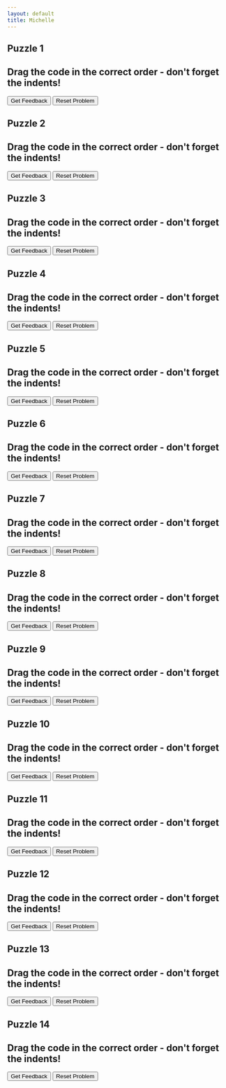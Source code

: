 ```yaml
---
layout: default
title: Michelle
---
```


## Puzzle 1
## Drag the code in the correct order - don't forget the indents!

<div id="puzzlepart2no1-sortableTrash" class="sortable-code"></div> 
<div id="puzzlepart2no1-sortable" class="sortable-code"></div> 
<div style="clear:both;"></div> 
<p> 
    <input id="puzzlepart2no1-feedbackLink" value="Get Feedback" type="button" /> 
    <input id="puzzlepart2no1-newInstanceLink" value="Reset Problem" type="button" /> 
</p> 
<script type="text/javascript"> 
(function(){
  var initial = "for x in range(1,13):\n" +
    "    for y in range(1,13):\n" +
    "        print (x*y)\n" +
    "        print()";
  var parsonsPuzzle = new ParsonsWidget({
    "sortableId": "puzzlepart2no1-sortable",
    "max_wrong_lines": 10,
    "grader": ParsonsWidget._graders.LineBasedGrader,
    "exec_limit": 2500,
    "can_indent": true,
    "x_indent": 50,
    "lang": "en",
    "show_feedback": true,
    "trashId": "puzzlepart2no1-sortableTrash"
  });
  parsonsPuzzle.init(initial);
  parsonsPuzzle.shuffleLines();
  $("#puzzlepart2no1-newInstanceLink").click(function(event){ 
      event.preventDefault(); 
      parsonsPuzzle.shuffleLines(); 
  }); 
  $("#puzzlepart2no1-feedbackLink").click(function(event){ 
      event.preventDefault(); 
      parsonsPuzzle.getFeedback(); 
  }); 
})(); 
</script>

## Puzzle 2
## Drag the code in the correct order - don't forget the indents!

<div id="puzzlepart2no2-sortableTrash" class="sortable-code"></div> 
<div id="puzzlepart2no2-sortable" class="sortable-code"></div> 
<div style="clear:both;"></div> 
<p> 
    <input id="puzzlepart2no2-feedbackLink" value="Get Feedback" type="button" /> 
    <input id="puzzlepart2no2-newInstanceLink" value="Reset Problem" type="button" /> 
</p> 
<script type="text/javascript"> 
(function(){
  var initial = "loan=int(input(&quot;Enter Amount of Loan&gt; &quot;))\n" +
    "days=int(input(&quot;Enter Number of days &quot;))\n" +
    "print(&quot;Day   Amount&quot;)\n" +
    "for x in range(1,days+1):\n" +
    "    loan=loan*1.01\n" +
    "    print(x,&quot;\t&quot;,loan)\n" +
    "    ";
  var parsonsPuzzle = new ParsonsWidget({
    "sortableId": "puzzlepart2no2-sortable",
    "max_wrong_lines": 10,
    "grader": ParsonsWidget._graders.LineBasedGrader,
    "exec_limit": 2500,
    "can_indent": true,
    "x_indent": 50,
    "lang": "en",
    "show_feedback": true,
    "trashId": "puzzlepart2no2-sortableTrash"
  });
  parsonsPuzzle.init(initial);
  parsonsPuzzle.shuffleLines();
  $("#puzzlepart2no2-newInstanceLink").click(function(event){ 
      event.preventDefault(); 
      parsonsPuzzle.shuffleLines(); 
  }); 
  $("#puzzlepart2no2-feedbackLink").click(function(event){ 
      event.preventDefault(); 
      parsonsPuzzle.getFeedback(); 
  }); 
})(); 
</script>

## Puzzle 3
## Drag the code in the correct order - don't forget the indents!

<div id="puzzlepart2no3-sortableTrash" class="sortable-code"></div> 
<div id="puzzlepart2no3-sortable" class="sortable-code"></div> 
<div style="clear:both;"></div> 
<p> 
    <input id="puzzlepart2no3-feedbackLink" value="Get Feedback" type="button" /> 
    <input id="puzzlepart2no3-newInstanceLink" value="Reset Problem" type="button" /> 
</p> 
<script type="text/javascript"> 
(function(){
  var initial = "while True:\n" +
    "    choice=int(input(&quot;Enter a value &quot;))\n" +
    "    for x in range(1,13):\n" +
    "        print(x, &quot;times &quot;,choice,&quot;=&quot;, x*choice)\n" +
    "        print()\n" +
    "    ";
  var parsonsPuzzle = new ParsonsWidget({
    "sortableId": "puzzlepart2no3-sortable",
    "max_wrong_lines": 10,
    "grader": ParsonsWidget._graders.LineBasedGrader,
    "exec_limit": 2500,
    "can_indent": true,
    "x_indent": 50,
    "lang": "en",
    "show_feedback": true,
    "trashId": "puzzlepart2no3-sortableTrash"
  });
  parsonsPuzzle.init(initial);
  parsonsPuzzle.shuffleLines();
  $("#puzzlepart2no3-newInstanceLink").click(function(event){ 
      event.preventDefault(); 
      parsonsPuzzle.shuffleLines(); 
  }); 
  $("#puzzlepart2no3-feedbackLink").click(function(event){ 
      event.preventDefault(); 
      parsonsPuzzle.getFeedback(); 
  }); 
})(); 
</script>

## Puzzle 4
## Drag the code in the correct order - don't forget the indents!

<div id="puzzlepart2no4-sortableTrash" class="sortable-code"></div> 
<div id="puzzlepart2no4-sortable" class="sortable-code"></div> 
<div style="clear:both;"></div> 
<p> 
    <input id="puzzlepart2no4-feedbackLink" value="Get Feedback" type="button" /> 
    <input id="puzzlepart2no4-newInstanceLink" value="Reset Problem" type="button" /> 
</p> 
<script type="text/javascript"> 
(function(){
  var initial = "def multiply():\n" +
    "    num1=int(input(&quot;Enter number 1? &quot;))\n" +
    "    num2=int(input(&quot;Enter number 2? &quot;))\n" +
    "    total=num1*num2\n" +
    "    print(num1,&quot;muliplied by&quot;,num2,&quot;=&quot;,total)\n" +
    "multiply()";
  var parsonsPuzzle = new ParsonsWidget({
    "sortableId": "puzzlepart2no4-sortable",
    "max_wrong_lines": 10,
    "grader": ParsonsWidget._graders.LineBasedGrader,
    "exec_limit": 2500,
    "can_indent": true,
    "x_indent": 50,
    "lang": "en",
    "show_feedback": true,
    "trashId": "puzzlepart2no4-sortableTrash"
  });
  parsonsPuzzle.init(initial);
  parsonsPuzzle.shuffleLines();
  $("#puzzlepart2no4-newInstanceLink").click(function(event){ 
      event.preventDefault(); 
      parsonsPuzzle.shuffleLines(); 
  }); 
  $("#puzzlepart2no4-feedbackLink").click(function(event){ 
      event.preventDefault(); 
      parsonsPuzzle.getFeedback(); 
  }); 
})(); 
</script>

## Puzzle 5
## Drag the code in the correct order - don't forget the indents!

<div id="puzzlepart2no5-sortableTrash" class="sortable-code"></div> 
<div id="puzzlepart2no5-sortable" class="sortable-code"></div> 
<div style="clear:both;"></div> 
<p> 
    <input id="puzzlepart2no5-feedbackLink" value="Get Feedback" type="button" /> 
    <input id="puzzlepart2no5-newInstanceLink" value="Reset Problem" type="button" /> 
</p> 
<script type="text/javascript"> 
(function(){
  var initial = "levels=[1,2,3,4,5,6,7,8,9,10]\n" +
    "if 4 in levels:\n" +
    "    print (&quot;this is in the list&quot;)\n" +
    "    \n" +
    "else:\n" +
    "    print(&quot;this is not in the list&quot;";
  var parsonsPuzzle = new ParsonsWidget({
    "sortableId": "puzzlepart2no5-sortable",
    "max_wrong_lines": 10,
    "grader": ParsonsWidget._graders.LineBasedGrader,
    "exec_limit": 2500,
    "can_indent": true,
    "x_indent": 50,
    "lang": "en",
    "show_feedback": true,
    "trashId": "puzzlepart2no5-sortableTrash"
  });
  parsonsPuzzle.init(initial);
  parsonsPuzzle.shuffleLines();
  $("#puzzlepart2no5-newInstanceLink").click(function(event){ 
      event.preventDefault(); 
      parsonsPuzzle.shuffleLines(); 
  }); 
  $("#puzzlepart2no5-feedbackLink").click(function(event){ 
      event.preventDefault(); 
      parsonsPuzzle.getFeedback(); 
  }); 
})(); 
</script>

## Puzzle 6
## Drag the code in the correct order - don't forget the indents!

<div id="puzzlepart2no6-sortableTrash" class="sortable-code"></div> 
<div id="puzzlepart2no6-sortable" class="sortable-code"></div> 
<div style="clear:both;"></div> 
<p> 
    <input id="puzzlepart2no6-feedbackLink" value="Get Feedback" type="button" /> 
    <input id="puzzlepart2no6-newInstanceLink" value="Reset Problem" type="button" /> 
</p> 
<script type="text/javascript"> 
(function(){
  var initial = "print(&quot;Joe&#039;s car park&quot;)\n" +
    "print(&quot;Please insert 8 for a ticket&quot;)\n" +
    "totalcash=0\n" +
    "while totalcash&lt;8:\n" +
    "    coins=int(input(&quot;Enter pound coins &quot;))\n" +
    "    totalcash=totalcash+coins\n" +
    "print (&quot;Thank you&quot;)";
  var parsonsPuzzle = new ParsonsWidget({
    "sortableId": "puzzlepart2no6-sortable",
    "max_wrong_lines": 10,
    "grader": ParsonsWidget._graders.LineBasedGrader,
    "exec_limit": 2500,
    "can_indent": true,
    "x_indent": 50,
    "lang": "en",
    "show_feedback": true,
    "trashId": "puzzlepart2no6-sortableTrash"
  });
  parsonsPuzzle.init(initial);
  parsonsPuzzle.shuffleLines();
  $("#puzzlepart2no6-newInstanceLink").click(function(event){ 
      event.preventDefault(); 
      parsonsPuzzle.shuffleLines(); 
  }); 
  $("#puzzlepart2no6-feedbackLink").click(function(event){ 
      event.preventDefault(); 
      parsonsPuzzle.getFeedback(); 
  }); 
})(); 
</script>

## Puzzle 7
## Drag the code in the correct order - don't forget the indents!

<div id="puzzlepart2no7-sortableTrash" class="sortable-code"></div> 
<div id="puzzlepart2no7-sortable" class="sortable-code"></div> 
<div style="clear:both;"></div> 
<p> 
    <input id="puzzlepart2no7-feedbackLink" value="Get Feedback" type="button" /> 
    <input id="puzzlepart2no7-newInstanceLink" value="Reset Problem" type="button" /> 
</p> 
<script type="text/javascript"> 
(function(){
  var initial = "reg=input(&quot;Enter the first 3 digits of your reg: &quot;)\n" +
    "while True:\n" +
    "    if (len(reg)==3):\n" +
    "        print(&quot;Thank you&quot;)\n" +
    "        break\n" +
    "        \n" +
    "    else:\n" +
    "        print(&quot;Please try again&quot;)\n" +
    "        reg=input(&quot;Enter the first 3 digits of your reg: &quot;)\n" +
    "        \n" +
    "        break\n" +
    " \n" +
    "  \n" +
    "timespent=int(input(&quot;How long did you park for? &quot;))\n" +
    "totalfee=timespent*1.50\n" +
    "print(&quot;You owe: &quot;,totalfee) &quot;)";
  var parsonsPuzzle = new ParsonsWidget({
    "sortableId": "puzzlepart2no7-sortable",
    "max_wrong_lines": 10,
    "grader": ParsonsWidget._graders.LineBasedGrader,
    "exec_limit": 2500,
    "can_indent": true,
    "x_indent": 50,
    "lang": "en",
    "show_feedback": true,
    "trashId": "puzzlepart2no7-sortableTrash"
  });
  parsonsPuzzle.init(initial);
  parsonsPuzzle.shuffleLines();
  $("#puzzlepart2no7-newInstanceLink").click(function(event){ 
      event.preventDefault(); 
      parsonsPuzzle.shuffleLines(); 
  }); 
  $("#puzzlepart2no7-feedbackLink").click(function(event){ 
      event.preventDefault(); 
      parsonsPuzzle.getFeedback(); 
  }); 
})(); 
</script>

## Puzzle 8
## Drag the code in the correct order - don't forget the indents!

<div id="puzzlepart2no8-sortableTrash" class="sortable-code"></div> 
<div id="puzzlepart2no8-sortable" class="sortable-code"></div> 
<div style="clear:both;"></div> 
<p> 
    <input id="puzzlepart2no8-feedbackLink" value="Get Feedback" type="button" /> 
    <input id="puzzlepart2no8-newInstanceLink" value="Reset Problem" type="button" /> 
</p> 
<script type="text/javascript"> 
(function(){
  var initial = "def output(name):\n" +
    "    return(&quot;The pupil is called &quot;+name)\n" +
    "print(output(&quot;David&quot;))\n" +
    "print(output(&quot;Katy&quot;))";
  var parsonsPuzzle = new ParsonsWidget({
    "sortableId": "puzzlepart2no8-sortable",
    "max_wrong_lines": 10,
    "grader": ParsonsWidget._graders.LineBasedGrader,
    "exec_limit": 2500,
    "can_indent": true,
    "x_indent": 50,
    "lang": "en",
    "show_feedback": true,
    "trashId": "puzzlepart2no8-sortableTrash"
  });
  parsonsPuzzle.init(initial);
  parsonsPuzzle.shuffleLines();
  $("#puzzlepart2no8-newInstanceLink").click(function(event){ 
      event.preventDefault(); 
      parsonsPuzzle.shuffleLines(); 
  }); 
  $("#puzzlepart2no8-feedbackLink").click(function(event){ 
      event.preventDefault(); 
      parsonsPuzzle.getFeedback(); 
  }); 
})(); 
</script>

## Puzzle 9
## Drag the code in the correct order - don't forget the indents!

<div id="puzzlepart2no9-sortableTrash" class="sortable-code"></div> 
<div id="puzzlepart2no9-sortable" class="sortable-code"></div> 
<div style="clear:both;"></div> 
<p> 
    <input id="puzzlepart2no9-feedbackLink" value="Get Feedback" type="button" /> 
    <input id="puzzlepart2no9-newInstanceLink" value="Reset Problem" type="button" /> 
</p> 
<script type="text/javascript"> 
(function(){
  var initial = "password = &quot;secret&quot;\n" +
    "encrypted = &#039; &#039; \n" +
    "key = 7\n" +
    "for each in password:\n" +
    "    newLetter = ord (each)+key\n" +
    "    encrypted +=chr(newLetter)\n" +
    "print (encrypted)";
  var parsonsPuzzle = new ParsonsWidget({
    "sortableId": "puzzlepart2no9-sortable",
    "max_wrong_lines": 10,
    "grader": ParsonsWidget._graders.LineBasedGrader,
    "exec_limit": 2500,
    "can_indent": true,
    "x_indent": 50,
    "lang": "en",
    "show_feedback": true,
    "trashId": "puzzlepart2no9-sortableTrash"
  });
  parsonsPuzzle.init(initial);
  parsonsPuzzle.shuffleLines();
  $("#puzzlepart2no9-newInstanceLink").click(function(event){ 
      event.preventDefault(); 
      parsonsPuzzle.shuffleLines(); 
  }); 
  $("#puzzlepart2no9-feedbackLink").click(function(event){ 
      event.preventDefault(); 
      parsonsPuzzle.getFeedback(); 
  }); 
})(); 
</script>

## Puzzle 10
## Drag the code in the correct order - don't forget the indents!

<div id="puzzlepart2no10-sortableTrash" class="sortable-code"></div> 
<div id="puzzlepart2no10-sortable" class="sortable-code"></div> 
<div style="clear:both;"></div> 
<p> 
    <input id="puzzlepart2no10-feedbackLink" value="Get Feedback" type="button" /> 
    <input id="puzzlepart2no10-newInstanceLink" value="Reset Problem" type="button" /> 
</p> 
<script type="text/javascript"> 
(function(){
  var initial = "for i in range (0,10,2):\n" +
    "    if i==6:\n" +
    "        break\n" +
    "    print (i)\n" +
    "while True:\n" +
    "    print(&quot;Hello World!&quot;)\n" +
    "    x = input(&quot;&gt;&gt;&gt; &quot;)\n" +
    "    if x==&quot;x&quot;:\n" +
    "        break\n" +
    "print(&quot;You have entered &#039;x&#039;!&quot;)";
  var parsonsPuzzle = new ParsonsWidget({
    "sortableId": "puzzlepart2no10-sortable",
    "max_wrong_lines": 10,
    "grader": ParsonsWidget._graders.LineBasedGrader,
    "exec_limit": 2500,
    "can_indent": true,
    "x_indent": 50,
    "lang": "en",
    "show_feedback": true,
    "trashId": "puzzlepart2no10-sortableTrash"
  });
  parsonsPuzzle.init(initial);
  parsonsPuzzle.shuffleLines();
  $("#puzzlepart2no10-newInstanceLink").click(function(event){ 
      event.preventDefault(); 
      parsonsPuzzle.shuffleLines(); 
  }); 
  $("#puzzlepart2no10-feedbackLink").click(function(event){ 
      event.preventDefault(); 
      parsonsPuzzle.getFeedback(); 
  }); 
})(); 
</script>

## Puzzle 11
## Drag the code in the correct order - don't forget the indents!

<div id="puzzlepart2no11-sortableTrash" class="sortable-code"></div> 
<div id="puzzlepart2no11-sortable" class="sortable-code"></div> 
<div style="clear:both;"></div> 
<p> 
    <input id="puzzlepart2no11-feedbackLink" value="Get Feedback" type="button" /> 
    <input id="puzzlepart2no11-newInstanceLink" value="Reset Problem" type="button" /> 
</p> 
<script type="text/javascript"> 
(function(){
  var initial = "num = int(input(&#039;Please enter a whole number between 1 and 20 &gt;&gt;&gt; &#039;))\n" +
    "    \n" +
    "while num not in range(1,20):\n" +
    "    if num &lt; 1 :\n" +
    "        print(&#039;Range is too low.&#039;)\n" +
    "        num = int(input(&#039;Please enter a whole number between 1 and 20 &gt;&gt;&gt; &#039;))\n" +
    "    elif num &gt; 20:\n" +
    "        print(&#039;Range is too high.&#039;)\n" +
    "        num = int(input(&#039;Please enter a whole number between 1 and 20 &gt;&gt;&gt; &#039;))\n" +
    "print(&#039;Thank you. Your entry is in the correct range&#039;";
  var parsonsPuzzle = new ParsonsWidget({
    "sortableId": "puzzlepart2no11-sortable",
    "max_wrong_lines": 10,
    "grader": ParsonsWidget._graders.LineBasedGrader,
    "exec_limit": 2500,
    "can_indent": true,
    "x_indent": 50,
    "lang": "en",
    "show_feedback": true,
    "trashId": "puzzlepart2no11-sortableTrash"
  });
  parsonsPuzzle.init(initial);
  parsonsPuzzle.shuffleLines();
  $("#puzzlepart2no11-newInstanceLink").click(function(event){ 
      event.preventDefault(); 
      parsonsPuzzle.shuffleLines(); 
  }); 
  $("#puzzlepart2no11-feedbackLink").click(function(event){ 
      event.preventDefault(); 
      parsonsPuzzle.getFeedback(); 
  }); 
})(); 
</script>

## Puzzle 12
## Drag the code in the correct order - don't forget the indents!

<div id="puzzlepart2no12-sortableTrash" class="sortable-code"></div> 
<div id="puzzlepart2no12-sortable" class="sortable-code"></div> 
<div style="clear:both;"></div> 
<p> 
    <input id="puzzlepart2no12-feedbackLink" value="Get Feedback" type="button" /> 
    <input id="puzzlepart2no12-newInstanceLink" value="Reset Problem" type="button" /> 
</p> 
<script type="text/javascript"> 
(function(){
  var initial = "mark = int(input(&quot;Enter test score: &quot;))\n" +
    "if mark &lt;= 49:\n" +
    "    print (&quot;Grade D: Please attend resit&quot;)\n" +
    "elif mark &gt;50 and mark &lt;56:\n" +
    "    print (&quot;Grade C - needs improvement&quot;)\n" +
    "elif mark &gt;=56 and mark &lt;65:\n" +
    "    print (&quot;Grade B - good work&quot;)\n" +
    "elif mark &gt;=65 and mark &lt;70:\n" +
    "    print (&quot;Grade A - well done&quot;)\n" +
    "else:\n" +
    "    print (&quot;Grade A* - excellent!&quot;)";
  var parsonsPuzzle = new ParsonsWidget({
    "sortableId": "puzzlepart2no12-sortable",
    "max_wrong_lines": 10,
    "grader": ParsonsWidget._graders.LineBasedGrader,
    "exec_limit": 2500,
    "can_indent": true,
    "x_indent": 50,
    "lang": "en",
    "show_feedback": true,
    "trashId": "puzzlepart2no12-sortableTrash"
  });
  parsonsPuzzle.init(initial);
  parsonsPuzzle.shuffleLines();
  $("#puzzlepart2no12-newInstanceLink").click(function(event){ 
      event.preventDefault(); 
      parsonsPuzzle.shuffleLines(); 
  }); 
  $("#puzzlepart2no12-feedbackLink").click(function(event){ 
      event.preventDefault(); 
      parsonsPuzzle.getFeedback(); 
  }); 
})(); 
</script>

## Puzzle 13
## Drag the code in the correct order - don't forget the indents!

<div id="puzzlepart2no13-sortableTrash" class="sortable-code"></div> 
<div id="puzzlepart2no13-sortable" class="sortable-code"></div> 
<div style="clear:both;"></div> 
<p> 
    <input id="puzzlepart2no13-feedbackLink" value="Get Feedback" type="button" /> 
    <input id="puzzlepart2no13-newInstanceLink" value="Reset Problem" type="button" /> 
</p> 
<script type="text/javascript"> 
(function(){
  var initial = "nums1 = [5,3,7,9,15,12]\n" +
    "nums2 = [7,5,9,11,16,8]\n" +
    "for x in nums1:\n" +
    "    for y in nums2:\n" +
    "        if x == y:\n" +
    "            print(&quot;{0} in both arrays&quot;.format(x))";
  var parsonsPuzzle = new ParsonsWidget({
    "sortableId": "puzzlepart2no13-sortable",
    "max_wrong_lines": 10,
    "grader": ParsonsWidget._graders.LineBasedGrader,
    "exec_limit": 2500,
    "can_indent": true,
    "x_indent": 50,
    "lang": "en",
    "show_feedback": true,
    "trashId": "puzzlepart2no13-sortableTrash"
  });
  parsonsPuzzle.init(initial);
  parsonsPuzzle.shuffleLines();
  $("#puzzlepart2no13-newInstanceLink").click(function(event){ 
      event.preventDefault(); 
      parsonsPuzzle.shuffleLines(); 
  }); 
  $("#puzzlepart2no13-feedbackLink").click(function(event){ 
      event.preventDefault(); 
      parsonsPuzzle.getFeedback(); 
  }); 
})(); 
</script>

## Puzzle 14
## Drag the code in the correct order - don't forget the indents!

<div id="puzzlepart2no14-sortableTrash" class="sortable-code"></div> 
<div id="puzzlepart2no14-sortable" class="sortable-code"></div> 
<div style="clear:both;"></div> 
<p> 
    <input id="puzzlepart2no14-feedbackLink" value="Get Feedback" type="button" /> 
    <input id="puzzlepart2no14-newInstanceLink" value="Reset Problem" type="button" /> 
</p> 
<script type="text/javascript"> 
(function(){
  var initial = "from random import*\n" +
    "from time import*\n" +
    "passwordslist=[&quot;Moat123&quot;,&quot;Banana110&quot;,&quot;East&amp;West!&quot;,&quot;MyO4word&quot;]\n" +
    "while True:\n" +
    "    password=choice(passwordslist)\n" +
    "    print(password)\n" +
    "    sleep(1)";
  var parsonsPuzzle = new ParsonsWidget({
    "sortableId": "puzzlepart2no14-sortable",
    "max_wrong_lines": 10,
    "grader": ParsonsWidget._graders.LineBasedGrader,
    "exec_limit": 2500,
    "can_indent": true,
    "x_indent": 50,
    "lang": "en",
    "show_feedback": true,
    "trashId": "puzzlepart2no14-sortableTrash"
  });
  parsonsPuzzle.init(initial);
  parsonsPuzzle.shuffleLines();
  $("#puzzlepart2no14-newInstanceLink").click(function(event){ 
      event.preventDefault(); 
      parsonsPuzzle.shuffleLines(); 
  }); 
  $("#puzzlepart2no14-feedbackLink").click(function(event){ 
      event.preventDefault(); 
      parsonsPuzzle.getFeedback(); 
  }); 
})(); 
</script>
